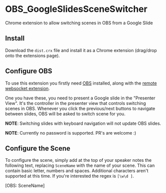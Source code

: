 # OBS_GoogleSlidesSceneSwitcher

Chrome extension to allow switching scenes in OBS from a Google Slide

## Install

Download the `dist.crx` file and install it as a Chrome extension (drag/drop onto the extensions page).

## Configure OBS

To use this extension you firstly need [OBS](https://obsproject.com/) installed, along with the [remote websocket extension](https://github.com/Palakis/obs-websocket).

One you have these, you need to present a Google slide in the "Presenter View". It's the controller in the presenter view that controls switching scenes in OBS. Whenever you click the previous/next buttons to navigate between slides, OBS will be asked to switch scene for you.

**NOTE**: Switching slides with keyboard navigation will not update OBS slides.

**NOTE**: Currently no password is supported. PR's are welcome :)

## Configure the Scene

To configure the scene, simply add at the top of your speaker notes the following text, replacing `SceneName` with the name of your scene. This can contain basic letter, numbers and spaces. Additional characters aren't supported at this time. If you're interested the regex is `[\w\d ]`.

[OBS: SceneName]
